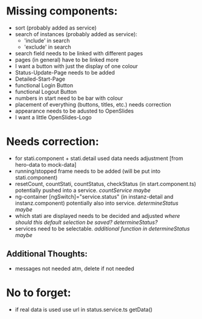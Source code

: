# Missing components: 
 - sort (probably added as service)
 - search of instances (probably added as service):
    - 'include' in search
    - 'exclude' in search
 - search field needs to be linked with different pages
 - pages (in general) have to be linked more
 - I want a button with just the display of one colour
 - Status-Update-Page needs to be added
 - Detailed-Start-Page
 - functional Login Button
 - functional Logout Button
 - numbers in start need to be bar with colour 
 - placement of everything (buttons, titles, etc.) needs correction
 - appearance needs to be adusted to OpenSlides
 - I want a little OpenSlides-Logo


 # Needs correction:
 - for stati.component + stati.detail used data needs adjustment [from hero-data to mock-data]
 - running/stopped frame needs to be added (will be put into stati.component) 
 - resetCount, countStati, countStatus, checkStatus (in start.component.ts) potentially pushed into a service. _countService maybe_
 - ng-container [ngSwitch]="service.status" (in instanz-detail and instanz.component) potentially also into service. _determineStatus maybe_
 - which stati are displayed needs to be decided and adjusted _where should this default selection be saved? determineStatus?_
 - services need to be selectable. _additional function in determineStatus maybe_

 ## Additional Thoughts:
 - messages not needed atm, delete if not needed

 # No to forget:
 - if real data is used use url in status.service.ts getData()



